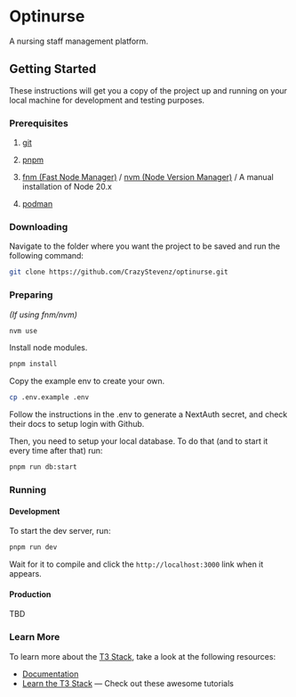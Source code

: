 # Optinurse

A nursing staff management platform.

## Getting Started

These instructions will get you a copy of the project up and running on your local machine for development and testing
purposes.

### Prerequisites

1. [git](https://git-scm.com/download)

2. [pnpm](https://pnpm.io/installation)

3. [fnm (Fast Node Manager)](https://github.com/Schniz/fnm?tab=readme-ov-file#installation) / [nvm (Node Version Manager)](https://github.com/nvm-sh/nvm#installing-and-updating) /
   A manual installation of Node 20.x

4. [podman](https://podman.io/docs/installation)

### Downloading

Navigate to the folder where you want the project to be saved and run the following command:

```sh
git clone https://github.com/CrazyStevenz/optinurse.git
```

### Preparing

*(If using fnm/nvm)*

```sh
nvm use
```

Install node modules.

```sh
pnpm install
```

Copy the example env to create your own.

```sh
cp .env.example .env
```

Follow the instructions in the .env to generate a NextAuth secret, and check their docs to setup login with Github.

Then, you need to setup your local database. To do that (and to start it every time after that) run:

```sh
pnpm run db:start
```

### Running

#### Development

To start the dev server, run:

```sh
pnpm run dev
```

Wait for it to compile and click the `http://localhost:3000` link when it appears.

#### Production

TBD

### Learn More

To learn more about the [T3 Stack](https://create.t3.gg/), take a look at the following resources:

- [Documentation](https://create.t3.gg/)
- [Learn the T3 Stack](https://create.t3.gg/en/faq#what-learning-resources-are-currently-available) — Check out these awesome tutorials

